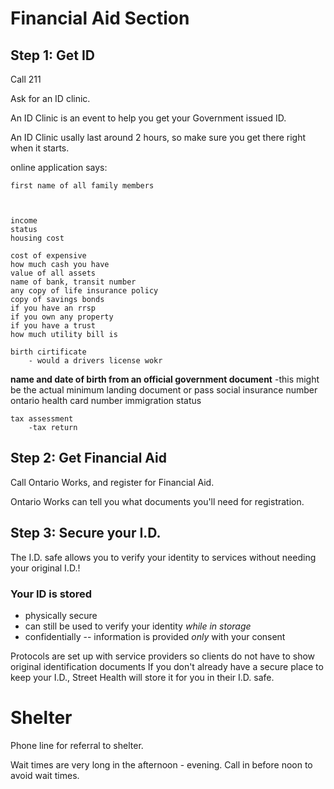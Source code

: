# Financial Aid Section

## Step 1: Get ID
Call 211 

Ask for an ID clinic. 

An ID Clinic is an event to help you get your Government issued ID. 

An ID Clinic usally last around 2 hours, so make sure you get there right when it starts.

<!--- What is the minimum accepted ID for ontario works-->
online application says:

    first name of all family members

    

    income 
    status
    housing cost

    cost of expensive
    how much cash you have
    value of all assets
    name of bank, transit number
    any copy of life insurance policy
    copy of savings bonds
    if you have an rrsp
    if you own any property
    if you have a trust 
    how much utility bill is
    
    birth cirtificate
        - would a drivers license wokr
**name and date of birth from an official government document** 
 -this might be the actual minimum
    landing document or pass
    social insurance number
    ontario health card number
    immigration status
    
    tax assessment
        -tax return
        
## Step 2: Get Financial Aid

Call Ontario Works, and register for Financial Aid. 

Ontario Works can tell you what documents you'll need for registration. 

## Step 3: Secure your I.D.

The I.D. safe allows you to verify your identity to services without needing your original I.D.!

### Your ID is stored
+ physically secure
+ can still be used to verify your identity *while in storage*
+ confidentially -- information is provided *only* with your consent 

Protocols are set up with service providers so clients do not have to show original identification documents
If you don't already have a secure place to keep your I.D., Street Health will store it for you in their I.D. safe. 

# Shelter

Phone line for referral to shelter.

Wait times are very long in the afternoon - evening. Call in before noon to avoid wait times. 
